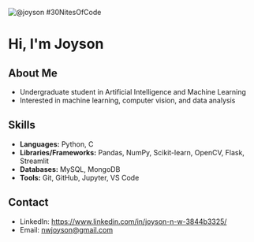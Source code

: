 
  ![@joyson #30NitesOfCode](https://www.codedex.io/api/petStatus?user=joyson)
# Hi, I'm Joyson

## About Me
- Undergraduate student in Artificial Intelligence and Machine Learning  
- Interested in machine learning, computer vision, and data analysis  
## Skills
- **Languages:** Python, C  
- **Libraries/Frameworks:** Pandas, NumPy, Scikit-learn, OpenCV, Flask, Streamlit  
- **Databases:** MySQL, MongoDB  
- **Tools:** Git, GitHub, Jupyter, VS Code  
## Contact
- LinkedIn: https://www.linkedin.com/in/joyson-n-w-3844b3325/
- Email: nwjoyson@gmail.com  
